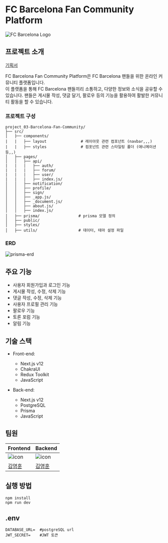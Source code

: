 # FC Barcelona Fan Community Platform

![FC Barcelona Logo](https://upload.wikimedia.org/wikipedia/ko/thumb/b/b1/FC_%EB%B0%94%EB%A5%B4%EC%85%80%EB%A1%9C%EB%82%98_%EB%A1%9C%EA%B3%A0.svg/300px-FC_%EB%B0%94%EB%A5%B4%EC%85%80%EB%A1%9C%EB%82%98_%EB%A1%9C%EA%B3%A0.svg.png)

## 프로젝트 소개

[기획서](https://carnation-domain-4f6.notion.site/Project-FC-Barcelona-Fan-Community-Platform-63bf4d3fb51f4011be378c8a21fd65e5)

FC Barcelona Fan Community Platform은 FC Barcelona 팬들을 위한 온라인 커뮤니티 플랫폼입니다. <br/>
이 플랫폼을 통해 FC Barcelona 팬들끼리 소통하고, 다양한 정보와 소식을 공유할 수 있습니다. 팬들은 게시물 작성, 댓글 달기, 팔로우 등의 기능을 활용하여 활발한 커뮤니티 활동을 할 수 있습니다.

### 프로젝트 구성
```
project_03-Barcelona-Fan-Community/
├── src/                   
│   ├── components/
|   |   ├── layout               # 레이아웃 관련 컴포넌트 (navbar,,,)
|   |   ├── styles               # 컴포넌트 관련 스타일링 폴더 (애니메이션등,,)
│   ├── pages/                     
│   │   ├── api/                 
|   |   |   ├── auth/
|   |   |   ├── forum/
|   |   |   ├── user/
|   |   |   ├── index.js/
│   │   ├── notification/
│   │   ├── profile/
│   │   ├── sign/
│   │   ├── _app.js/
│   │   ├── _document.js/
│   │   ├── about.js/
│   │   ├── index.js/
│   ├── prisma/                 # prisma 모델 정의
│   ├── public/                 
│   ├── styles/
│   ├── utils/                  # 데이터, 테마 설정 파일 
```


### ERD
![prisma-erd](https://github.com/joseph0926/project_03-Barcelona-Fan-Community/assets/100750188/1cc5439a-e6ce-47ca-9727-f5374e4bf08f)


## 주요 기능

- 사용자 회원가입과 로그인 기능
- 게시물 작성, 수정, 삭제 기능
- 댓글 작성, 수정, 삭제 기능
- 사용자 프로필 관리 기능
- 팔로우 기능
- 토론 포럼 기능
- 알림 기능

## 기술 스택

- Front-end:
  - Next.js v12
  - ChakraUI
  - Redux Toolkit
  - JavaScript

- Back-end:
  - Next.js v12
  - PostgreSQL
  - Prisma
  - JavaScript

## 팀원

| Frontend                                                                                                          | Backend                                                                                                           |
| ----------------------------------------------------------------------------------------------------------------- | ----------------------------------------------------------------------------------------------------------------- |
| ![icon](https://github.com/joseph0926/project_02-MoneyNote/assets/100750188/212deebf-579d-409e-83b3-ead4e4ef7a90) | ![icon](https://github.com/joseph0926/project_02-MoneyNote/assets/100750188/212deebf-579d-409e-83b3-ead4e4ef7a90) |
| [김영훈](https://github.com/joseph0926)                                                                           | [김영훈](https://github.com/joseph0926)                                                                           |

## 실행 방법

```shell
npm install
npm run dev
```

## .env
```
DATABASE_URL=  #postgreSQL url
JWT_SECRET=    #JWT 토큰
```
